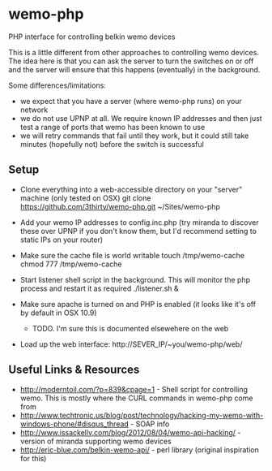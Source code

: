 wemo-php
========

PHP interface for controlling belkin wemo devices

This is a little different from other approaches to controlling wemo devices. The idea here is that you can ask the server to turn the switches on or off and the server will ensure that this happens (eventually) in the background.

Some differences/limitations:
* we expect that you have a server (where wemo-php runs) on your network
* we do not use UPNP at all. We require known IP addresses and then just test a range of ports that wemo has been known to use
* we will retry commands that fail until they work, but it could still take minutes (hopefully not) before the switch is successful

Setup
-----
* Clone everything into a web-accessible directory on your "server" machine (only tested on OSX)
        git clone https://github.com/3thirty/wemo-php.git ~/Sites/wemo-php

* Add your wemo IP addresses to config.inc.php (try miranda to discover these over UPNP if you don't know them, but I'd recommend setting to static IPs on your router)
* Make sure the cache file is world writable
        touch /tmp/wemo-cache
        chmod 777 /tmp/wemo-cache
* Start listener shell script in the background. This will monitor the php process and restart it as required
        ./listener.sh &
* Make sure apache is turned on and PHP is enabled (it looks like it's off by default in OSX 10.9)
    - TODO. I'm sure this is documented elsewehere on the web
* Load up the web interface:
        http://SEVER_IP/~you/wemo-php/web/


Useful Links & Resources
------------------------
* http://moderntoil.com/?p=839&cpage=1 - Shell script for controlling wemo. This is mostly where the CURL commands in wemo-php come from
* http://www.techtronic.us/blog/post/technology/hacking-my-wemo-with-windows-phone/#disqus_thread - SOAP info
* http://www.issackelly.com/blog/2012/08/04/wemo-api-hacking/ - version of miranda supporting wemo devices
* http://eric-blue.com/belkin-wemo-api/ - perl library (original inspiration for this)
